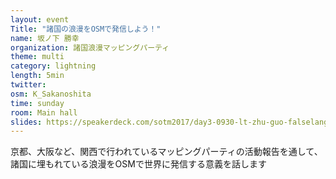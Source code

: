 ```yaml
---
layout: event
Title: "諸国の浪漫をOSMで発信しよう！"
name: 坂ノ下 勝幸
organization: 諸国浪漫マッピングパーティ
theme: multi
category: lightning
length: 5min
twitter:
osm: K_Sakanoshita
time: sunday
room: Main hall
slides: https://speakerdeck.com/sotm2017/day3-0930-lt-zhu-guo-falselang-man-woosmdefa-xin-siyou
---
```

京都、大阪など、関西で行われているマッピングパーティの活動報告を通して、諸国に埋もれている浪漫をOSMで世界に発信する意義を話します
